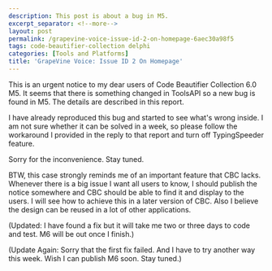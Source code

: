 ```yaml
---
description: This post is about a bug in M5.
excerpt_separator: <!--more-->
layout: post
permalink: /grapevine-voice-issue-id-2-on-homepage-6aec30a98f5
tags: code-beautifier-collection delphi
categories: [Tools and Platforms]
title: 'GrapeVine Voice: Issue ID 2 On Homepage'
---
```

This is an urgent notice to my dear users of Code Beautifier Collection 6.0 M5. It seems that there is something changed in ToolsAPI so a new bug is found in M5. The details are described in this report.
<!--more-->

I have already reproduced this bug and started to see what's wrong inside. I am not sure whether it can be solved in a week, so please follow the workaround I provided in the reply to that report and turn off TypingSpeeder feature.

Sorry for the inconvenience. Stay tuned.

BTW, this case strongly reminds me of an important feature that CBC lacks. Whenever there is a big issue I want all users to know, I should publish the notice somewhere and CBC should be able to find it and display to the users. I will see how to achieve this in a later version of CBC. Also I believe the design can be reused in a lot of other applications.

(Updated: I have found a fix but it will take me two or three days to code and test. M6 will be out once I finish.)

(Update Again: Sorry that the first fix failed. And I have to try another way this week. Wish I can publish M6 soon. Stay tuned.)
